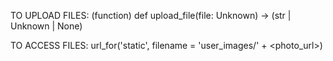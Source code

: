 TO UPLOAD FILES:
(function) def upload_file(file: Unknown) -> (str | Unknown | None)

TO ACCESS FILES:
url_for('static', filename = 'user_images/' + <photo_url>)